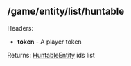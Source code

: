 ## /game/entity/list/huntable

Headers:  
  - **token** - A player token 
  
Returns: [HuntableEntity](https://github.com/mateoox600/RGRPG/blob/master/docs/docs/entity/HuntableEntity.md) ids list
